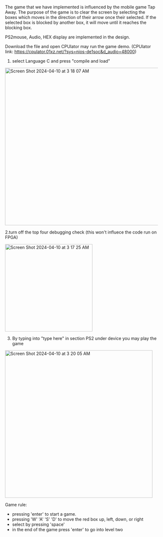 The game that we have implemented is influenced by the mobile game Tap Away. The purpose of the game is to clear the screen by selecting the boxes which moves in the direction of their arrow once their selected. If the selected box is blocked by another box, it will move until it reaches the blocking box.

PS2mouse, Audio, HEX display are implemented in the design.

Download the file and open CPUlator may run the game demo. (CPUlator link: https://cpulator.01xz.net/?sys=nios-de1soc&d_audio=48000)

1. select Language C and press "compile and load"

<img width="519" alt="Screen Shot 2024-04-10 at 3 18 07 AM" src="https://github.com/irislin2026/FPGA-Game---Tapaway/assets/166591350/f0169e28-5047-441f-9c3b-6963c8c97387">

2.turn off the top four debugging check (this won't influece the code run on FPGA)

<img width="288" alt="Screen Shot 2024-04-10 at 3 17 25 AM" src="https://github.com/irislin2026/FPGA-Game---Tapaway/assets/166591350/21e82f43-9ffd-4022-9936-5f9f92939871">

3. By typing into "type here" in section PS2 under device you may play the game

<img width="486" alt="Screen Shot 2024-04-10 at 3 20 05 AM" src="https://github.com/irislin2026/FPGA-Game---Tapaway/assets/166591350/bf864268-f3ca-45c1-8f25-9e7e50474dea">

Game rule:
- pressing 'enter' to start a game.
- pressing 'W' 'A' 'S' 'D' to move the red box up, left, down, or right
- select by pressing 'space'
- in the end of the game press 'enter' to go into level two
